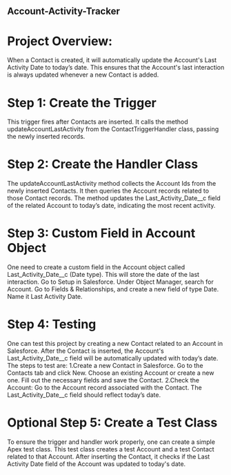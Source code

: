 ## Account-Activity-Tracker

# Project Overview:

When a Contact is created, it will automatically update the Account's Last Activity Date to today’s date.
This ensures that the Account's last interaction is always updated whenever a new Contact is added.

# Step 1: Create the Trigger
This trigger fires after Contacts are inserted. It calls the method updateAccountLastActivity from the ContactTriggerHandler class, passing the newly inserted records.
# Step 2: Create the Handler Class
The updateAccountLastActivity method collects the Account Ids from the newly inserted Contacts.
It then queries the Account records related to those Contact records.
The method updates the Last_Activity_Date__c field of the related Account to today’s date, indicating the most recent activity.
# Step 3: Custom Field in Account Object
One need to create a custom field in the Account object called Last_Activity_Date__c (Date type). This will store the date of the last interaction.
Go to Setup in Salesforce.
Under Object Manager, search for Account.
Go to Fields & Relationships, and create a new field of type Date.
Name it Last Activity Date.
# Step 4: Testing
One can test this project by creating a new Contact related to an Account in Salesforce. After the Contact is inserted, the Account's Last_Activity_Date__c field will be automatically updated with today’s date.
The steps to test are:
1.Create a new Contact in Salesforce.
   Go to the Contacts tab and click New.
   Choose an existing Account or create a new one.
   Fill out the necessary fields and save the Contact.
2.Check the Account:
   Go to the Account record associated with the Contact.
   The Last_Activity_Date__c field should reflect today’s date.
# Optional Step 5: Create a Test Class
To ensure the trigger and handler work properly, one can create a simple Apex test class.
This test class creates a test Account and a test Contact related to that Account. After inserting the Contact, it checks if the Last Activity Date field of the Account was updated to today's date.
